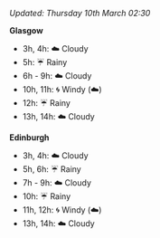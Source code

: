 *Updated: Thursday 10th March 02:30*

**Glasgow**

* 3h, 4h: :cloud: Cloudy
* 5h: :umbrella: Rainy
* 6h - 9h: :cloud: Cloudy
* 10h, 11h: :cyclone: Windy (:cloud:)
* 12h: :umbrella: Rainy
* 13h, 14h: :cloud: Cloudy

**Edinburgh**

* 3h, 4h: :cloud: Cloudy
* 5h, 6h: :umbrella: Rainy
* 7h - 9h: :cloud: Cloudy
* 10h: :umbrella: Rainy
* 11h, 12h: :cyclone: Windy (:cloud:)
* 13h, 14h: :cloud: Cloudy
